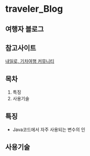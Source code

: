 # traveler_Blog

## 여행자 블로그

## 참고사이트
[내일로, 기차여행 커뮤니티](https://cafe.naver.com/hkct)

## 목차
1. 특징
2. 사용기술

## 특징
- Java코드에서 자주 사용되는 변수의 인

## 사용기술

